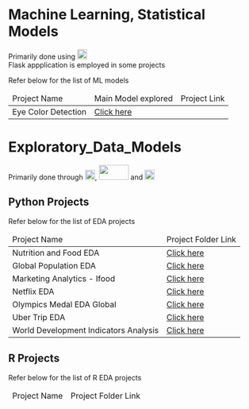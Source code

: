 <h1>Machine Learning, Statistical Models</h1>
<p>Primarily done using <img src="https://www.python.org/static/community_logos/python-logo.png" height=20> <br>Flask appplication is employed in some projects</p>

<p>Refer below for the list of ML models</p>
<table>
  <thead>
    <tr>
      <td>Project Name</td>
      <td>Main Model explored</td>
      <td>Project Link</td>
    </tr>
  </thead>
  <tbody>
    <tr>
      <td>Eye Color Detection</td>
      <td><a href="https://github.com/Ryan-afk-07/EDA.ML_Stat_Models/tree/main/ML/Eye_Color_Detection">Click here</a></td>
    </tr>
  </tbody>
</table>

<h1>Exploratory_Data_Models</h1>
<p>Primarily done through <img src="https://www.python.org/static/community_logos/python-logo.png" height=20>, <img src="https://jupyter.org/assets/homepage/main-logo.svg" height=30 width=60> and <img src="https://www.r-project.org/logo/Rlogo.png" height=20> </p>

<h2>Python Projects</h2>
<p>Refer below for the list of EDA projects</p>
<table>
  <thead>
    <tr>
      <td>Project Name</td>
      <td>Project Folder Link</td>
    </tr>
  </thead>
  <tbody>
    <tr>
      <td>Nutrition and Food EDA</td>
      <td><a href="https://github.com/Ryan-afk-07/Exploratory_Data_Models/tree/main/EDA/Food_Nutrition_Analysis">Click here</a></td>
    </tr>
    <tr>
      <td>Global Population EDA</td>
      <td><a href="https://github.com/Ryan-afk-07/Exploratory_Data_Models/tree/main/EDA/Global%20population%20analytics">Click here</a></td>
    </tr>
    <tr>
      <td>Marketing Analytics - Ifood</td>
      <td><a href="https://github.com/Ryan-afk-07/Exploratory_Data_Models/tree/main/EDA/Marketing_analytics%20-%20ifood">Click here</a></td>
    </tr>
    <tr>
      <td>Netflix EDA</td>
      <td><a href="https://github.com/Ryan-afk-07/Exploratory_Data_Models/tree/main/EDA/Netflix%20EDA">Click here</a></td>
    </tr>
    <tr>
      <td>Olympics Medal EDA Global</td>
      <td><a href="https://github.com/Ryan-afk-07/Exploratory_Data_Models/tree/main/EDA/Olympics_Medals_Analysis">Click here</a></td>
    </tr>
    <tr>
      <td>Uber Trip EDA</td>
      <td><a href="https://github.com/Ryan-afk-07/Exploratory_Data_Models/tree/main/EDA/Uber_Trip_Analysis">Click here</a></td>
    </tr>
    <tr>
      <td>World Development Indicators Analysis</td>
      <td><a href="https://github.com/Ryan-afk-07/Exploratory_Data_Models/tree/main/EDA/World_Dev_Indicators_Analysis">Click here</a></td>
    </tr>
  </tbody>
</table>

###
<h2>R Projects</h2>
<p>Refer below for the list of R EDA projects</p>
<table>
  <thead>
    <tr>
      <td>Project Name</td>
      <td>Project Folder Link</td>
    </tr>
  </thead>
</table>
